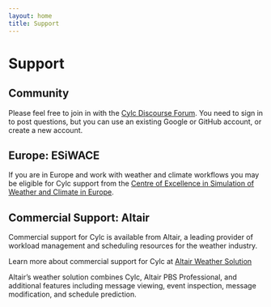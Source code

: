 ```yaml
---
layout: home
title: Support
---
```


# Support

## Community

Please feel free to join in with the
[Cylc Discourse Forum](https://cylc.discourse.group/). You need to sign in to
post questions, but you can use an existing Google or GitHub account, or create
a new account.

## Europe: ESiWACE

If you are in Europe and work with weather and climate workflows you may be
eligible for Cylc support from the [Centre of Excellence in Simulation of
Weather and Climate in
Europe](https://www.esiwace.eu/services-1/support/overview).

## Commercial Support: Altair

Commercial support for Cylc is available from Altair, a leading provider of
workload management and scheduling resources for the weather industry.

Learn more about commercial support for Cylc at
[Altair Weather Solution](https://web.altair.com/cylc-weather-solution)

Altair’s weather solution combines Cylc, Altair PBS Professional, and
additional features including message viewing, event inspection, message
modification, and schedule prediction.
